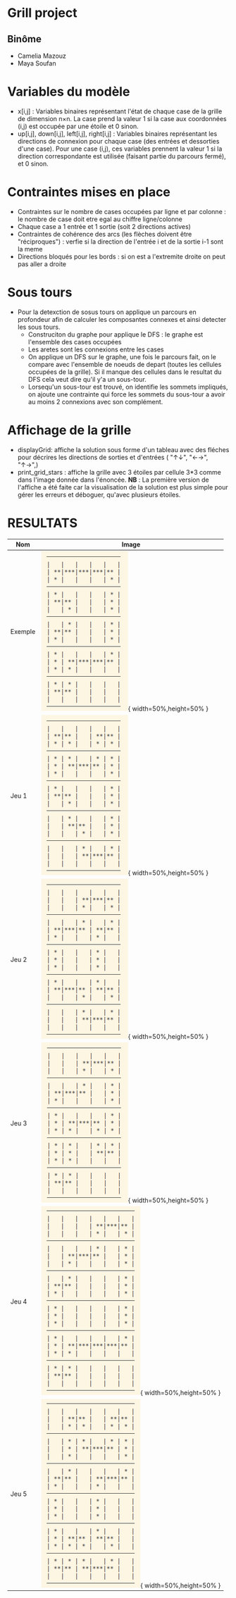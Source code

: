 # Grill project

## Binôme
* Camelia Mazouz
* Maya Soufan


# Variables du modèle
- x[i,j] : Variables binaires représentant l'état de chaque case de la grille de dimension n×n. La case  prend la valeur 1 si la case aux coordonnées (i,j) est occupée par une étoile  et 0 sinon.
- up[i,j], down[i,j], left[i,j], right[i,j] : Variables binaires représentant les directions de connexion pour chaque case (des entrées et dessorties d'une case). Pour une case (i,j), ces variables prennent la valeur 1 si la direction correspondante est utilisée (faisant partie du parcours fermé), et 0 sinon. 

# Contraintes mises en place
* Contraintes sur le nombre de cases occupées par ligne et par colonne : le nombre de case doit etre egal au chiffre ligne/colonne
* Chaque case a 1 entrée et 1 sortie (soit 2 directions actives)
* Contraintes de cohérence des arcs (les flèches doivent être "réciproques") : verfie si la direction de l'entrée i et de la sortie i-1 sont la meme
* Directions bloqués pour les bords : si on est a l'extremite droite on peut pas aller a droite

# Sous tours
* Pour la detexction de sosus tours on applique un parcours en profondeur afin de calculer les composantes connexes et ainsi detecter les sous tours.
    * Construciton du graphe pour applique le DFS : le graphe est l'ensemble des cases occupées
    * Les aretes sont les connexions entre les cases
    * On applique un DFS sur le graphe, une fois le parcours fait, on le compare avec l'ensemble de noeuds de depart (toutes les cellules occupées de la grille). Si il manque des cellules dans le resultat du DFS cela veut dire qu'il y'a un sous-tour.
    * Lorsequ'un sous-tour est trouvé, on identifie les sommets impliqués, on ajoute une contrainte qui force les sommets du sous-tour a avoir au moins 2 connexions avec son complément.

# Affichage de la grille

- displayGrid: affiche la solution sous forme d'un tableau avec des fléches pour décrires les directions de sorties et d'entrées ( "↑↓", "←→", "↑→",)
- print_grid_stars : affiche la grille avec 3 étoiles par cellule 3*3 comme dans l'image donnée dans l'énoncée.
**NB** : La première version de l'affiche a été faite car la visualisation de la solution  est plus simple pour gérer les erreurs et déboguer, qu'avec plusieurs étoiles.

# RESULTATS
| Nom     | Image                                                                                         |
|---------|-----------------------------------------------------------------------------------------------|
| Exemple | ![Exemple](image-1.png){ width=50%,height=50% }                                                |
| Jeu 1   | ![Jeu 1](image-2.png){ width=50%,height=50% }                                                  |
| Jeu 2   | ![Jeu 2](image-3.png){ width=50%,height=50% }                                                  |
| Jeu 3   | ![Jeu 3](image.png){ width=50%,height=50% }                                                    |
| Jeu 4   | ![Jeu 4](image-4.png){ width=50%,height=50% }                                                  |
| Jeu 5   | ![Jeu 5](image-5.png){ width=50%,height=50% }                                                  |



